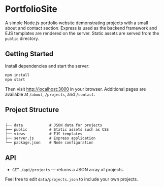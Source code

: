 # PortfolioSite


A simple Node.js portfolio website demonstrating projects with a small about and contact section. Express is used as the backend framework and EJS templates are rendered on the server. Static assets are served from the `public` directory.


## Getting Started

Install dependencies and start the server:

```bash
npm install
npm start
```

Then visit [http://localhost:3000](http://localhost:3000) in your browser. Additional pages are available at `/about`, `/projects`, and `/contact`.

## Project Structure

```

├── data            # JSON data for projects
├── public          # Static assets such as CSS
├── views           # EJS templates
├── server.js       # Express application
└── package.json    # Node configuration
```

## API

- `GET /api/projects` — returns a JSON array of projects.

Feel free to edit `data/projects.json` to include your own projects.

